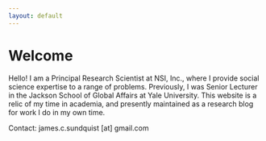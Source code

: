 ```yaml
---
layout: default
---
```


# Welcome

Hello! I am a Principal Research Scientist at NSI, Inc., where I provide social science expertise to a range of problems. Previously, I was Senior Lecturer in the Jackson School of Global Affairs at Yale University. This website is a relic of my time in academia, and presently maintained as a research blog for work I do in my own time.

Contact: james.c.sundquist [at] gmail.com




